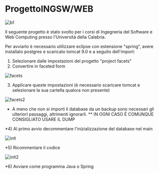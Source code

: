 # ProgettoINGSW/WEB
![b1](https://user-images.githubusercontent.com/78265579/151965605-583c8a89-fc9d-43cd-9f4b-735b6db61806.png)



Il seguente progetto è stato svolto per i corsi di Ingegneria del Software e Web Computing presso l'Università della Calabria.

Per avviarlo è necessario utilizzare eclipse con estensione "spring", avere installato postgres e scaricato tomcat 9.0 e a seguito dell'import:

1) Selezionare dalle impostazioni del progetto "project facets"
2) Convertire in faceted form

![facets](https://user-images.githubusercontent.com/78265579/151966184-e478b92a-bb4d-408d-9bb1-de7e042ef0ce.png)

3) Applicare queste impostazioni (è necessario scaricare tomcat e selezionare la sua cartella qualora non presente)

![facets2](https://user-images.githubusercontent.com/78265579/151966287-8c7b1370-cd41-4974-94dc-9a4ec01fa2d7.png)

* A meno che non si importi il database da un backup sono necessari gli ulteriori passaggi, altrimenti ignorarli.
** IN OGNI CASO É COMUNQUE CONSIGLIATO USARE IL DUMP 

*4) Al primo avvio decommentare l'inizializzazione del database nel main
 
![init](https://user-images.githubusercontent.com/78265579/151967264-919ab3a0-d05f-43dd-bd3f-db3269253949.png)

*5) Ricommentare il codice 

![init2](https://user-images.githubusercontent.com/78265579/151967174-a05cc7fd-ed40-410b-8cd8-0dfc4f31b9c5.png)

*6) Avviare come programma Java o Spring
